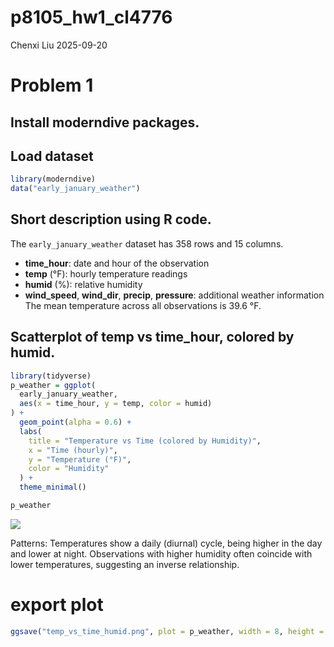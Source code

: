p8105_hw1_cl4776
================
Chenxi Liu
2025-09-20

# Problem 1

## Install moderndive packages.

## Load dataset

``` r
library(moderndive)
data("early_january_weather")
```

## Short description using R code.

The `early_january_weather` dataset has 358 rows and 15 columns.  
- **time_hour**: date and hour of the observation  
- **temp** (°F): hourly temperature readings  
- **humid** (%): relative humidity  
- **wind_speed**, **wind_dir**, **precip**, **pressure**: additional
weather information  
The mean temperature across all observations is 39.6 °F.

## Scatterplot of temp vs time_hour, colored by humid.

``` r
library(tidyverse)
p_weather = ggplot(
  early_january_weather,
  aes(x = time_hour, y = temp, color = humid)
) +
  geom_point(alpha = 0.6) +
  labs(
    title = "Temperature vs Time (colored by Humidity)",
    x = "Time (hourly)",
    y = "Temperature (°F)",
    color = "Humidity"
  ) +
  theme_minimal()

p_weather
```

![](p8105_hw1_cl4776_files/figure-gfm/unnamed-chunk-2-1.png)<!-- -->

Patterns: Temperatures show a daily (diurnal) cycle, being higher in the
day and lower at night. Observations with higher humidity often coincide
with lower temperatures, suggesting an inverse relationship.

# export plot

``` r
ggsave("temp_vs_time_humid.png", plot = p_weather, width = 8, height = 5, dpi = 300)
```
